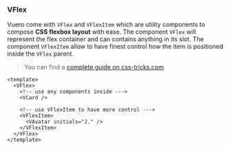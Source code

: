### VFlex

Vuero come with `VFlex` and `VFlexItem` which are utility components to compose
**CSS flexbox layout** with ease. The component `VFlex` will represent
the flex container and can contains anything in its slot.
The component `VFlexItem` allow to have finest control how the item is
positioned inside the `VFlex` parent.

> You can find a [complete guide on css-tricks.com](https://css-tricks.com/snippets/css/a-guide-to-flexbox/)

<!--code-->

```vue
<template>
  <VFlex>
    <!-- use any components inside --->
    <VCard />

    <!-- use VFlexItem to have more control --->
    <VFlexItem>
      <VAvatar initials="J." />
    </VFlexItem>
  </VFlex>
</template>
```

<!--/code-->
